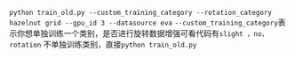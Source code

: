 ``python train_old.py --custom_training_category --rotation_category hazelnut grid --gpu_id 3 --datasource eva``
``--custom_training_category``表示你想单独训练一个类别，是否进行旋转数据增强可看代码有```slight ，no，rotation``` 
不单独训练类别，直接``python train_old.py``
